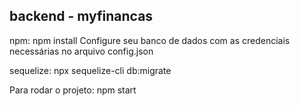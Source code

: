 ## backend - myfinancas

npm:
npm install
Configure seu banco de dados com as credenciais necessárias no arquivo config.json

sequelize:
npx sequelize-cli db:migrate

Para rodar o projeto:
npm start